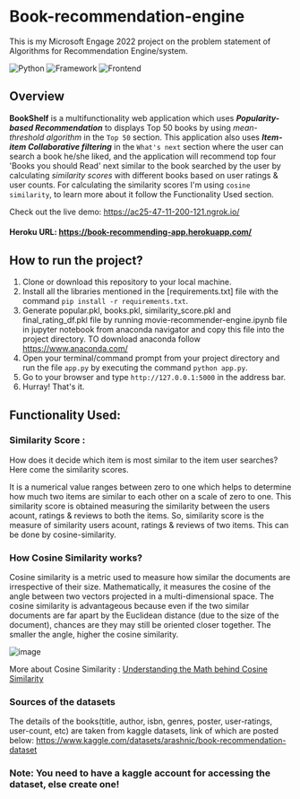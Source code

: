 # Book-recommendation-engine
This is my Microsoft Engage 2022 project on the problem statement of Algorithms for Recommendation Engine/system.

![Python](https://img.shields.io/badge/Python-3.9-blueviolet)
![Framework](https://img.shields.io/badge/Framework-Flask-red)
![Frontend](https://img.shields.io/badge/Frontend-HTML/Bootstrap-green)


## Overview

**BookShelf** is a multifunctionality web application which uses ***Popularity-based Recommendation*** to displays Top 50 books by using *mean-threshold algorithm* in the `Top 50` section. This application also uses ***Item-item Collaborative filtering***  in the `What's next` section where the user can search a book he/she liked, and the application will recommend top four 'Books you should Read' next similar to the book searched by the user by calculating *similarity scores* with different books based on user ratings & user counts.
      For calculating the similarity scores I'm using `cosine similarity`, to learn more about it follow the Functionality Used section.
      
      
Check out the live demo: https://ac25-47-11-200-121.ngrok.io/
#### Heroku URL: https://book-recommending-app.herokuapp.com/

## How to run the project?

1. Clone or download this repository to your local machine.
2. Install all the libraries mentioned in the [requirements.txt] file with the command `pip install -r requirements.txt`.
3. Generate popular.pkl, books.pkl, similarity_score.pkl and final_rating_df.pkl file by running movie-recommender-engine.ipynb file in jupyter notebook from anaconda navigator and copy this file into the project directory. TO download anaconda follow https://www.anaconda.com/
4. Open your terminal/command prompt from your project directory and run the file `app.py` by executing the command `python app.py`.
5. Go to your browser and type `http://127.0.0.1:5000` in the address bar.
8. Hurray! That's it.


## Functionality Used:

### Similarity Score : 

How does it decide which item is most similar to the item user searches? Here come the similarity scores.
   
It is a numerical value ranges between zero to one which helps to determine how much two items are similar to each other on a scale of zero to one. This similarity score is obtained measuring the similarity between the users acount, ratings & reviews to both the items. So, similarity score is the measure of similarity users acount, ratings & reviews of two items. This can be done by cosine-similarity.
 
 
### How Cosine Similarity works?

Cosine similarity is a metric used to measure how similar the documents are irrespective of their size. Mathematically, it measures the cosine of the angle between two vectors projected in a multi-dimensional space. The cosine similarity is advantageous because even if the two similar documents are far apart by the Euclidean distance (due to the size of the document), chances are they may still be oriented closer together. The smaller the angle, higher the cosine similarity.
  
![image](https://user-images.githubusercontent.com/36665975/70401457-a7530680-1a55-11ea-9158-97d4e8515ca4.png)

  
More about Cosine Similarity : [Understanding the Math behind Cosine Similarity](https://www.machinelearningplus.com/nlp/cosine-similarity/)

### Sources of the datasets

The details of the books(title, author, isbn, genres, poster, user-ratings, user-count, etc) are taken from kaggle datasets, link of which are posted below:
      https://www.kaggle.com/datasets/arashnic/book-recommendation-dataset
### Note: You need to have a kaggle account for accessing the dataset, else create one!
